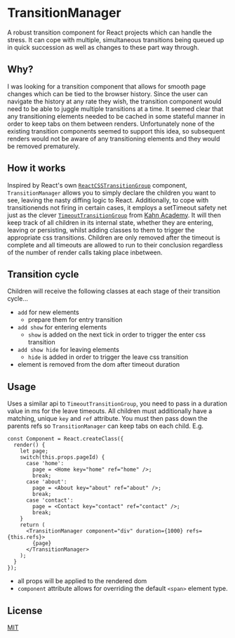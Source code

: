 # TransitionManager

A robust transition component for React projects which can handle the stress. It can cope with multiple, simultaneous transitions being queued up in quick succession as well as changes to these part way through.

## Why?

I was looking for a transition component that allows for smooth page changes which can be tied to the browser history. Since the user can navigate the history at any rate they wish, the transition component would need to be able to juggle multiple transitions at a time. It seemed clear that any transitioning elements needed to be cached in some stateful manner in order to keep tabs on them between renders. Unfortunately none of the existing transition components seemed to support this idea, so subsequent renders would not be aware of any transitioning elements and they would be removed prematurely.

## How it works

Inspired by React's own [`ReactCSSTransitionGroup`](https://facebook.github.io/react/docs/animation.html) component, `TransitionManager` allows you to simply declare the children you want to see, leaving the nasty diffing logic to React. Additionally, to cope with transitionends not firing in certain cases, it employs a setTimeout safety net just as the clever [`TimeoutTransitionGroup`](https://github.com/Khan/react-components/blob/master/js/timeout-transition-group.jsx) from [Kahn Academy](https://www.khanacademy.org/). It will then keep track of all children in its internal state, whether they are entering, leaving or persisting, whilst adding classes to them to trigger the appropriate css transitions. Children are only removed after the timeout is complete and all timeouts are allowed to run to their conclusion regardless of the number of render calls taking place inbetween.

## Transition cycle

Children will receive the following classes at each stage of their transition cycle...

* `add` for new elements
  * prepare them for entry transition
* `add show` for entering elements
  * `show` is added on the next tick in order to trigger the enter css transition
* `add show hide` for leaving elements
  * `hide` is added in order to trigger the leave css transition
* element is removed from the dom after timeout duration

## Usage

Uses a similar api to `TimeoutTransitionGroup`, you need to pass in a duration value in ms for the leave timeouts. All children must additionally have a matching, unique `key` and `ref` attribute. You must then pass down the parents refs so `TransitionManager` can keep tabs on each child. E.g.

```
const Component = React.createClass({
  render() {
    let page;
    switch(this.props.pageId) {
      case 'home':
        page = <Home key="home" ref="home" />;
        break;
      case 'about':
        page = <About key="about" ref="about" />;
        break;
      case 'contact':
        page = <Contact key="contact" ref="contact" />;
        break;
    }
    return (
      <TransitionManager component="div" duration={1000} refs={this.refs}>
        {page}
      </TransitionManager>
    );
  }
});
```

* all props will be applied to the rendered dom
* `component` attribute allows for overriding the default `<span>` element type.

## License
[MIT](http://opensource.org/licenses/MIT)
